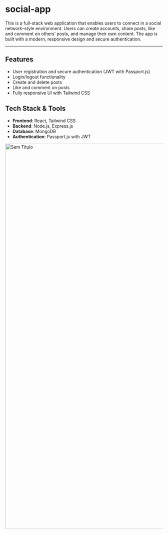 # social-app



This is a full-stack web application that enables users to connect in a social network–style environment. Users can create accounts, share posts, like and comment on others’ posts, and manage their own content. The app is built with a modern, responsive design and secure authentication.

---
## Features
- User registration and secure authentication (JWT with Passport.js)
- Login/logout functionality
- Create and delete posts
- Like and comment on posts
- Fully responsive UI with Tailwind CSS

## Tech Stack & Tools
- **Frontend**: React, Tailwind CSS
- **Backend**: Node.js, Express.js
- **Database**: MongoDB
- **Authentication**: Passport.js with JWT

<img width="1226" height="1232" alt="Sem Título" src="https://github.com/user-attachments/assets/644151bb-3de3-4545-ba68-3f2d5526c5ca" />


